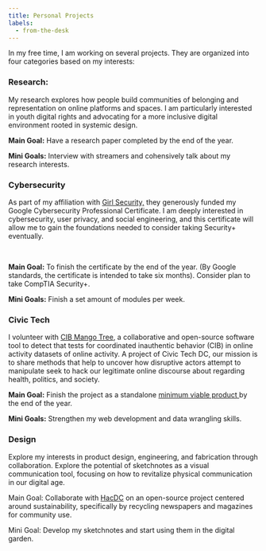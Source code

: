 ```yaml
---
title: Personal Projects
labels: 
  - from-the-desk
---
```


<p>
In my free time, I am working on several projects. They are organized into four categories based on my interests: 

<h3>Research:</h3>

<p>
My research explores how people build communities of belonging and representation on online platforms and spaces. I am particularly interested in youth digital rights and advocating for a more inclusive digital environment rooted in systemic design.

**Main Goal:** Have a research paper completed by the end of the year. 

**Mini Goals:** Interview with streamers and cohensively talk about my research interests.

</p>

<h3>Cybersecurity</h3>
<p>As part of my affiliation with <a href="https://girlsecurity.org/">Girl Security,</a> they generously funded my Google Cybersecurity Professional Certificate. I am deeply interested in cybersecurity, user privacy, and social engineering, and this certificate will allow me to gain the foundations needed to consider taking Security+ eventually. </p> <br>

**Main Goal:** To finish the certificate by the end of the year. (By Google standards, the certificate is intended to take six months). Consider plan to take CompTIA Security+.

**Mini Goals:** Finish a set amount of modules per week. 

<h3>Civic Tech </h3>

<p>I volunteer with <a href="https://cib-mango-tree.github.io/CIB-Mango-Tree-Website/">CIB Mango Tree</a>, a collaborative and open-source software tool to detect that tests for coordinated inauthentic behavior (CIB) in online activity datasets of online activity. A project of Civic Tech DC, our mission is to share methods that help to uncover how disruptive actors attempt to manipulate seek to hack our legitimate online discourse about regarding health, politics, and society.<br>

**Main Goal:** Finish the project as a standalone <a href="https://www.productplan.com/glossary/minimum-viable-product/"> minimum viable product </a> by the end of the year.

**Mini Goals:** Strengthen my web development and data wrangling skills. 
</p>


<h3>Design</h3>

Explore my interests in product design, engineering, and fabrication through collaboration. Explore the potential of sketchnotes as a visual communication tool, focusing on how to revitalize physical communication in our digital age.

Main Goal:  Collaborate with <a href="https://www.hacdc.org/">HacDC</a> on an open-source project centered around sustainability, specifically by recycling newspapers and magazines for community use.

Mini Goal: Develop my sketchnotes and start using them in the digital garden.

</p>